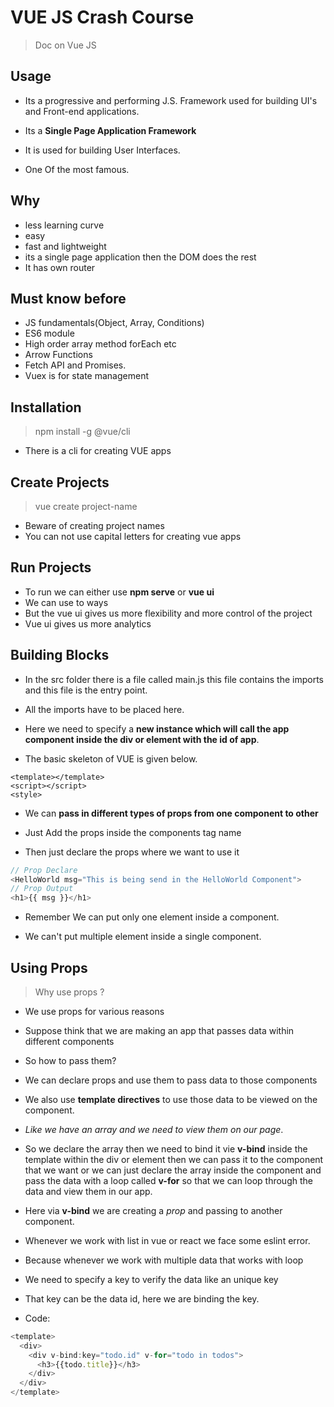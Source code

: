 # VUE JS Crash Course

> Doc on Vue JS

## Usage

- Its a progressive and performing J.S. Framework used for building UI's and Front-end applications.

- Its a **Single Page Application Framework**

- It is used for building User Interfaces.
- One Of the most famous.

## Why

- less learning curve
- easy
- fast and lightweight
- its a single page application then the DOM does the rest
- It has own router

## Must know before

- JS fundamentals(Object, Array, Conditions)
- ES6 module
- High order array method forEach etc
- Arrow Functions
- Fetch API and Promises.
- Vuex is for state management

## Installation

> npm install -g @vue/cli

- There is a cli for creating VUE apps

## Create Projects

> vue create project-name

- Beware of creating project names
- You can not use capital letters for creating vue apps

## Run Projects

- To run we can either use **npm serve** or **vue ui**
- We can use to ways
- But the vue ui gives us more flexibility and more control of the project
- Vue ui gives us more analytics

## Building Blocks

- In the src folder there is a file called main.js this file contains the imports and this file is the entry point.

- All the imports have to be placed here.

- Here we need to specify a **new instance which will call the app component inside the div or element with the id of app**.

- The basic skeleton of VUE is given below.

```JS
<template></template>
<script></script>
<style>
```

- We can **pass in different types of props from one component to other**

- Just Add the props inside the components tag name

- Then just declare the props where we want to use it

```js
// Prop Declare
<HelloWorld msg="This is being send in the HelloWorld Component">
// Prop Output
<h1>{{ msg }}</h1>
```

- Remember We can put only one element inside a component.

- We can't put multiple element inside a single component.

## Using Props

> Why use props ?

- We use props for various reasons
- Suppose think that we are making an app that passes data within different components
- So how to pass them?
- We can declare props and use them to pass data to those components
- We also use **template directives** to use those data to be viewed on the component.

- _Like we have an array and we need to view them on our page_.
- So we declare the array then we need to bind it vie **v-bind** inside the template within the div or element then we can pass it to the component that we want or we can just declare the array inside the component and pass the data with a loop called **v-for** so that we can loop through the data and view them in our app.

- Here via **v-bind** we are creating a _prop_ and passing to another component.

- Whenever we work with list in vue or react we face some eslint error.

- Because whenever we work with multiple data that works with loop

- We need to specify a key to verify the data like an unique key

- That key can be the data id, here we are binding the key.

- Code:

```js
<template>
  <div>
    <div v-bind:key="todo.id" v-for="todo in todos">
      <h3>{{todo.title}}</h3>
    </div>
  </div>
</template>
```
